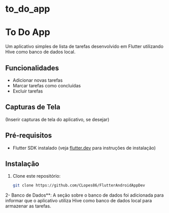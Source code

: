 # to_do_app

# To Do App

Um aplicativo simples de lista de tarefas desenvolvido em Flutter utilizando Hive como banco de dados local.

## Funcionalidades

- Adicionar novas tarefas
- Marcar tarefas como concluídas
- Excluir tarefas

## Capturas de Tela

(Inserir capturas de tela do aplicativo, se desejar)

## Pré-requisitos

- Flutter SDK instalado (veja [flutter.dev](https://flutter.dev/docs/get-started/install) para instruções de instalação)

## Instalação

1. Clone este repositório:

   ```bash
   git clone https://github.com/CLopes86/FlutterAndroidAppDev

2- Banco de Dados**: A seção sobre o banco de dados foi adicionada para informar que o aplicativo utiliza Hive como banco de dados local para armazenar as tarefas.

